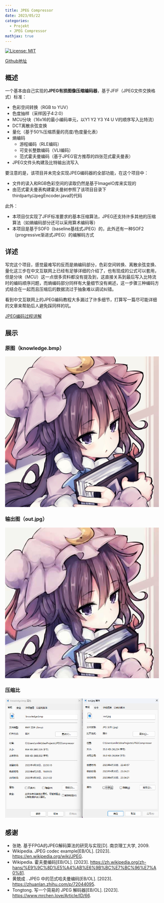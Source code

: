 ```yaml
---
title: JPEG Compressor
date: 2023/05/22
categories:
  - Projekt
  - JPEG Compressor
mathjax: true
---
```

 [![License: MIT](https://img.shields.io/badge/License-MIT-yellow.svg)](https://opensource.org/licenses/MIT)

 [Github地址](https://github.com/Smileslime47/JPEGCompressor)
## 概述
一个基本由自己实现的**JPEG有损图像压缩编码器**，基于JFIF（JPEG文件交换格式）标准：
- 色彩空间转换（RGB to YUV）
- 色度抽样（采样因子4:2:0）
- MCU分块（16x16的最小编码单元，以Y1 Y2 Y3 Y4 U V的顺序写入比特流）
- DCT离散余弦变换
- 量化（基于50%压缩质量的亮度/色度量化表）
- 熵编码
    - 游程编码（RLE编码）
    - 可变长整数编码（VLI编码）
    - 范式霍夫曼编码（基于JPEG官方推荐的四张范式霍夫曼表）
- JPEG文件头构建及比特输出流写入

要注意的是，该项目并未完全实现JPEG编码器的全部功能，在这个项目中：
- 文件的读入和RGB色彩空间的读取仍然是基于ImageIO库来实现的
- 由范式霍夫曼表构建霍夫曼树参照了该项目目录下thirdparty/JpegEncoder.java的代码

此外：
- 本项目仅实现了JFIF标准要求的基本压缩算法，JPEG还支持许多其他的压缩算法（如熵编码部分还可以采用算术编码等）
- 本项目是基于SOF0（baseline基线式JPEG）的，此外还有一种SOF2（progressive渐进式JPEG）的编解码方式


## 详述
写完这个项目，感觉最难写的反而是熵编码部分，色彩空间转换、离散余弦变换、量化这三步在中文互联网上已经有足够详细的介绍了，也有现成的公式可以套用，但是分块（MCU）这一点很多资料都没有提及到，这直接关系到最后写入比特流时的编码顺序问题，而熵编码部分同样有大量细节没有阐述，这一步骤三种编码方式结合在一起而且压缩后的数据流过于抽象难以调试纠错。

看到中文互联网上的JPEG编码教程大多漏过了许多细节，打算写一篇尽可能详细的文章来帮助后人避免踩同样的坑。

[JPEG编码过程详解](Tutorial.md)

## 展示
### 原图（knowledge.bmp）
![](https://raw.githubusercontent.com/Smileslime47/JPEGCompressor/main/res/knowledge.bmp)
### 输出图（out.jpg）
![](https://raw.githubusercontent.com/Smileslime47/JPEGCompressor/main/res/out.jpg)
### 压缩比
![](https://raw.githubusercontent.com/Smileslime47/JPEGCompressor/main/res/ratio.png)

## 感谢
- 张艳. 基于FPGA的JPEG解码算法的研究与实现[D]. 南京理工大学, 2009.
- Wikipedia. JPEG codec example[EB/OL]. [2023]. https://en.wikipedia.org/wiki/JPEG.
- Wikipedia. 霍夫曼编码[EB/OL]. [2023]. https://zh.wikipedia.org/zh-hans/%E9%9C%8D%E5%A4%AB%E6%9B%BC%E7%BC%96%E7%A0%81.
- 黄兢成 . JPEG 中的范式哈夫曼编码[EB/OL]. [2023]. https://zhuanlan.zhihu.com/p/72044095.
- Tongtong. 写一个简易的 JPEG 解码器[EB/OL]. [2023]. https://www.mrchen.love/Article/ID/66.